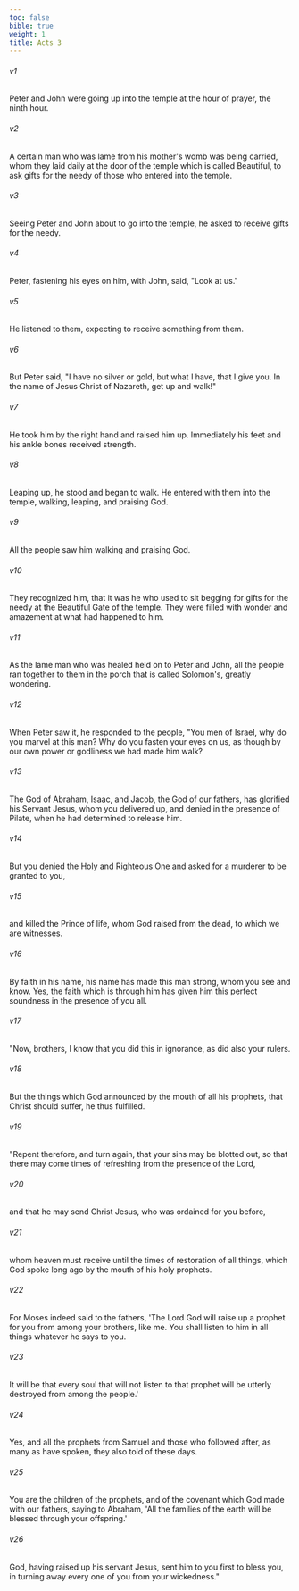 ```yaml
---
toc: false
bible: true
weight: 1
title: Acts 3
---
```




###### v1 
Peter and John were going up into the temple at the hour of prayer, the ninth hour. 

###### v2 
A certain man who was lame from his mother's womb was being carried, whom they laid daily at the door of the temple which is called Beautiful, to ask gifts for the needy of those who entered into the temple. 

###### v3 
Seeing Peter and John about to go into the temple, he asked to receive gifts for the needy. 

###### v4 
Peter, fastening his eyes on him, with John, said, "Look at us." 

###### v5 
He listened to them, expecting to receive something from them. 

###### v6 
But Peter said, "I have no silver or gold, but what I have, that I give you. In the name of Jesus Christ of Nazareth, get up and walk!" 

###### v7 
He took him by the right hand and raised him up. Immediately his feet and his ankle bones received strength. 

###### v8 
Leaping up, he stood and began to walk. He entered with them into the temple, walking, leaping, and praising God. 

###### v9 
All the people saw him walking and praising God. 

###### v10 
They recognized him, that it was he who used to sit begging for gifts for the needy at the Beautiful Gate of the temple. They were filled with wonder and amazement at what had happened to him. 

###### v11 
As the lame man who was healed held on to Peter and John, all the people ran together to them in the porch that is called Solomon's, greatly wondering. 

###### v12 
When Peter saw it, he responded to the people, "You men of Israel, why do you marvel at this man? Why do you fasten your eyes on us, as though by our own power or godliness we had made him walk? 

###### v13 
The God of Abraham, Isaac, and Jacob, the God of our fathers, has glorified his Servant Jesus, whom you delivered up, and denied in the presence of Pilate, when he had determined to release him. 

###### v14 
But you denied the Holy and Righteous One and asked for a murderer to be granted to you, 

###### v15 
and killed the Prince of life, whom God raised from the dead, to which we are witnesses. 

###### v16 
By faith in his name, his name has made this man strong, whom you see and know. Yes, the faith which is through him has given him this perfect soundness in the presence of you all. 

###### v17 
"Now, brothers, I know that you did this in ignorance, as did also your rulers. 

###### v18 
But the things which God announced by the mouth of all his prophets, that Christ should suffer, he thus fulfilled. 

###### v19 
"Repent therefore, and turn again, that your sins may be blotted out, so that there may come times of refreshing from the presence of the Lord, 

###### v20 
and that he may send Christ Jesus, who was ordained for you before, 

###### v21 
whom heaven must receive until the times of restoration of all things, which God spoke long ago by the mouth of his holy prophets. 

###### v22 
For Moses indeed said to the fathers, 'The Lord God will raise up a prophet for you from among your brothers, like me. You shall listen to him in all things whatever he says to you. 

###### v23 
It will be that every soul that will not listen to that prophet will be utterly destroyed from among the people.' 

###### v24 
Yes, and all the prophets from Samuel and those who followed after, as many as have spoken, they also told of these days. 

###### v25 
You are the children of the prophets, and of the covenant which God made with our fathers, saying to Abraham, 'All the families of the earth will be blessed through your offspring.' 

###### v26 
God, having raised up his servant Jesus, sent him to you first to bless you, in turning away every one of you from your wickedness."
